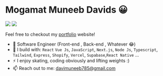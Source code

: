 # Mogamat Muneeb Davids 😀

[<img src="https://img.shields.io/badge/github-%2312100E.svg?&style=for-the-badge&logo=github&logoColor=white&color=black" />](https://github.com/Mogamat-Muneeb)
[<img src="https://img.shields.io/badge/linkedin-%230077B5.svg?&style=for-the-badge&logo=linkedin&logoColor=white" />](https://www.linkedin.com/in/mogamat-muneeb/)

Feel free to checkout my [portfolio](https://muneebdavids.com) website!
- 🏢 Software Engineer (Front-end , Back-end , Whatever 😂)
- 🧰 I build with: `React` `Vue Js`, `JavaScript`, `Next.js`, `Node Js`,  `Typescript`, `Tailwind`, `Express`, `Shopify`, `Vercel`, `Supabase`,`React Native`  ...
- ⚡ I enjoy skating, coding obviously and lifting weights :)
- 📫 Reach out to me: davimuneeb785@gmail.com
